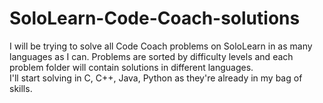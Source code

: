 # SoloLearn-Code-Coach-solutions

I will be trying to solve all Code Coach problems on SoloLearn in as many languages as I can.
Problems are sorted by difficulty levels and each problem folder will contain solutions in different languages.  
I'll start solving in C, C++, Java, Python as they're already in my bag of skills.
